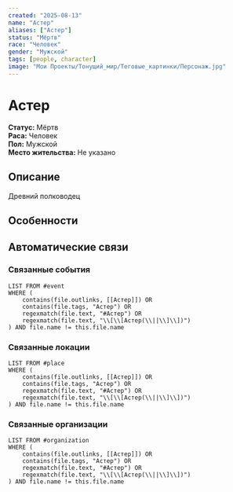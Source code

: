 ```yaml
---
created: "2025-08-13"
name: "Астер"
aliases: ["Астер"]
status: "Мёртв"
race: "Человек"
gender: "Мужской"
tags: [people, character]
image: "Мои Проекты/Тонущий_мир/Теговые_картинки/Персонаж.jpg"
---
```


# Астер


**Статус:** Мёртв  
**Раса:** Человек  
**Пол:** Мужской  
**Место жительства:** Не указано


## Описание
Древний полководец


## Особенности



## Автоматические связи
### Связанные события
```dataview
LIST FROM #event
WHERE (
    contains(file.outlinks, [[Астер]]) OR
    contains(file.tags, "Астер") OR
    regexmatch(file.text, "#Астер") OR
    regexmatch(file.text, "\\[\\[Астер(\\||\\]\\])")
) AND file.name != this.file.name
```

### Связанные локации
```dataview
LIST FROM #place
WHERE (
    contains(file.outlinks, [[Астер]]) OR
    contains(file.tags, "Астер") OR
    regexmatch(file.text, "#Астер") OR
    regexmatch(file.text, "\\[\\[Астер(\\||\\]\\])")
) AND file.name != this.file.name
```

### Связанные организации
```dataview
LIST FROM #organization
WHERE (
    contains(file.outlinks, [[Астер]]) OR
    contains(file.tags, "Астер") OR
    regexmatch(file.text, "#Астер") OR
    regexmatch(file.text, "\\[\\[Астер(\\||\\]\\])")
) AND file.name != this.file.name
```

